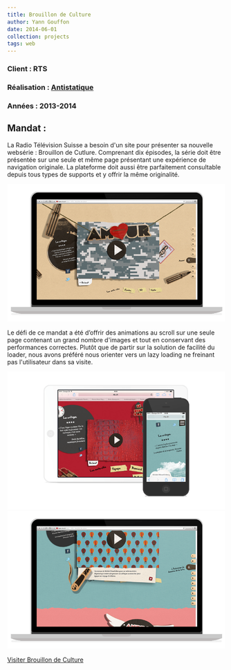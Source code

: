 ```yaml
---
title: Brouillon de Culture
author: Yann Gouffon
date: 2014-06-01
collection: projects
tags: web
---
```


### Client : RTS
### Réalisation : [Antistatique](http://www.antistatique.net/)
### Années : 2013-2014

## Mandat :
La Radio Télévision Suisse a besoin d'un site pour présenter sa nouvelle websérie : Brouillon de Cutlure. Comprenant dix épisodes, la série doit être présentée sur une seule et même page présentant une expérience de navigation originale. La plateforme doit aussi être parfaitement consultable depuis tous types de supports et y offrir la même originalité.

![Brouillon de Culture](/img/images/bdc-1.png)

Le défi de ce mandat a été d’offrir des animations au scroll sur une seule page contenant un grand nombre d'images et tout en conservant des performances correctes. Plutôt que de partir sur la solution de facilité du loader, nous avons préféré nous orienter vers un lazy loading ne freinant pas l'utilisateur dans sa visite.

![Brouillon de Culture](/img/images/bdc-2.png)
![Brouillon de Culture](/img/images/bdc-3.png)

[Visiter Brouillon de Culture](http://www.rts.ch/bdc)
